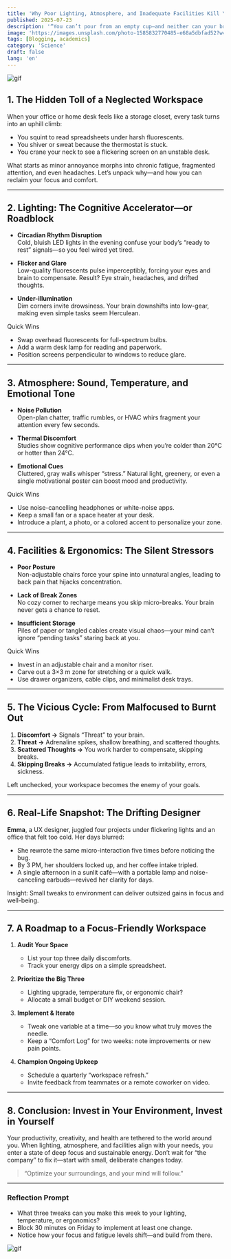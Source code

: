 ```yaml
---
title: 'Why Poor Lighting, Atmosphere, and Inadequate Facilities Kill Your Focus—and Zapper Your Energy'
published: 2025-07-23
description: '“You can’t pour from an empty cup—and neither can your brain in a dim, uncomfortable room.”'
image: 'https://images.unsplash.com/photo-1585832770485-e68a5dbfad52?w=600&auto=format&fit=crop&q=60&ixlib=rb-4.1.0&ixid=M3wxMjA3fDB8MHxzZWFyY2h8M3x8c3R1ZHklMjBkZXNrfGVufDB8fDB8fHww'
tags: [Blogging, academics]
category: 'Science'
draft: false 
lang: 'en'
---
```


![gif](https://media.tenor.com/g1DaTEDq32YAAAAM/jiro-jiro-horikoshi.gif)
## 1. The Hidden Toll of a Neglected Workspace

When your office or home desk feels like a storage closet, every task turns into an uphill climb:

- You squint to read spreadsheets under harsh fluorescents.  
- You shiver or sweat because the thermostat is stuck.  
- You crane your neck to see a flickering screen on an unstable desk.  

What starts as minor annoyance morphs into chronic fatigue, fragmented attention, and even headaches. Let’s unpack why—and how you can reclaim your focus and comfort.

---

## 2. Lighting: The Cognitive Accelerator—or Roadblock

- **Circadian Rhythm Disruption**  
  Cold, bluish LED lights in the evening confuse your body’s “ready to rest” signals—so you feel wired yet tired.  

- **Flicker and Glare**  
  Low-quality fluorescents pulse imperceptibly, forcing your eyes and brain to compensate. Result? Eye strain, headaches, and drifted thoughts.  

- **Under-illumination**  
  Dim corners invite drowsiness. Your brain downshifts into low-gear, making even simple tasks seem Herculean.

Quick Wins  
- Swap overhead fluorescents for full-spectrum bulbs.  
- Add a warm desk lamp for reading and paperwork.  
- Position screens perpendicular to windows to reduce glare.

---

## 3. Atmosphere: Sound, Temperature, and Emotional Tone

- **Noise Pollution**  
  Open-plan chatter, traffic rumbles, or HVAC whirs fragment your attention every few seconds.  

- **Thermal Discomfort**  
  Studies show cognitive performance dips when you’re colder than 20°C or hotter than 24°C.  

- **Emotional Cues**  
  Cluttered, gray walls whisper “stress.” Natural light, greenery, or even a single motivational poster can boost mood and productivity.

Quick Wins  
- Use noise-cancelling headphones or white-noise apps.  
- Keep a small fan or a space heater at your desk.  
- Introduce a plant, a photo, or a colored accent to personalize your zone.

---

## 4. Facilities & Ergonomics: The Silent Stressors

- **Poor Posture**  
  Non-adjustable chairs force your spine into unnatural angles, leading to back pain that hijacks concentration.  

- **Lack of Break Zones**  
  No cozy corner to recharge means you skip micro-breaks. Your brain never gets a chance to reset.  

- **Insufficient Storage**  
  Piles of paper or tangled cables create visual chaos—your mind can’t ignore “pending tasks” staring back at you.

Quick Wins  
- Invest in an adjustable chair and a monitor riser.  
- Carve out a 3×3 m zone for stretching or a quick walk.  
- Use drawer organizers, cable clips, and minimalist desk trays.

---

## 5. The Vicious Cycle: From Malfocused to Burnt Out

1. **Discomfort →** Signals “Threat” to your brain.  
2. **Threat →** Adrenaline spikes, shallow breathing, and scattered thoughts.  
3. **Scattered Thoughts →** You work harder to compensate, skipping breaks.  
4. **Skipping Breaks →** Accumulated fatigue leads to irritability, errors, sickness.  

Left unchecked, your workspace becomes the enemy of your goals.

---

## 6. Real-Life Snapshot: The Drifting Designer

**Emma**, a UX designer, juggled four projects under flickering lights and an office that felt too cold. Her days blurred:  
- She rewrote the same micro-interaction five times before noticing the bug.  
- By 3 PM, her shoulders locked up, and her coffee intake tripled.  
- A single afternoon in a sunlit café—with a portable lamp and noise-canceling earbuds—revived her clarity for days.

Insight: Small tweaks to environment can deliver outsized gains in focus and well-being.

---

## 7. A Roadmap to a Focus-Friendly Workspace

1. **Audit Your Space**  
   - List your top three daily discomforts.  
   - Track your energy dips on a simple spreadsheet.  

2. **Prioritize the Big Three**  
   - Lighting upgrade, temperature fix, or ergonomic chair?  
   - Allocate a small budget or DIY weekend session.

3. **Implement & Iterate**  
   - Tweak one variable at a time—so you know what truly moves the needle.  
   - Keep a “Comfort Log” for two weeks: note improvements or new pain points.

4. **Champion Ongoing Upkeep**  
   - Schedule a quarterly “workspace refresh.”  
   - Invite feedback from teammates or a remote coworker on video.

---

## 8. Conclusion: Invest in Your Environment, Invest in Yourself

Your productivity, creativity, and health are tethered to the world around you. When lighting, atmosphere, and facilities align with your needs, you enter a state of deep focus and sustainable energy. Don’t wait for “the company” to fix it—start with small, deliberate changes today.

> “Optimize your surroundings, and your mind will follow.”

---

### Reflection Prompt

- What three tweaks can you make this week to your lighting, temperature, or ergonomics?  
- Block 30 minutes on Friday to implement at least one change.  
- Notice how your focus and fatigue levels shift—and build from there.  

![gif](https://media.tenor.com/rD_U_SZyQ28AAAAM/frieren-anime.gif)